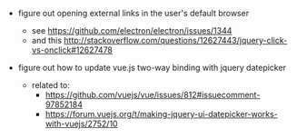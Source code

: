 - figure out opening external links in the user's default browser
  - see https://github.com/electron/electron/issues/1344
  - and this http://stackoverflow.com/questions/12627443/jquery-click-vs-onclick#12627478

- figure out how to update vue.js two-way binding with jquery datepicker
  - related to:
    - https://github.com/vuejs/vue/issues/812#issuecomment-97852184
    - https://forum.vuejs.org/t/making-jquery-ui-datepicker-works-with-vuejs/2752/10
